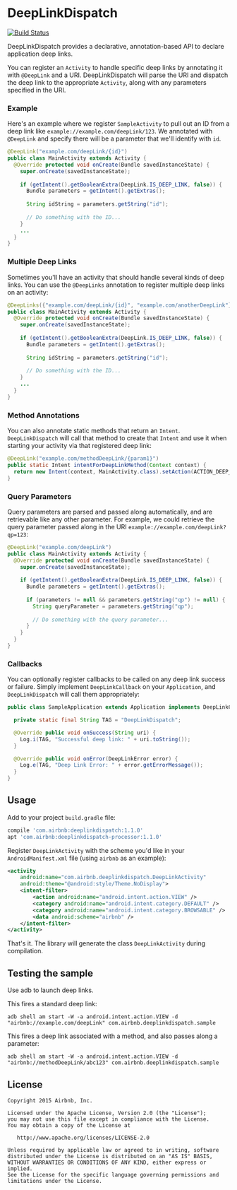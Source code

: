 # DeepLinkDispatch

[![Build Status](https://travis-ci.org/airbnb/DeepLinkDispatch.svg)](https://travis-ci.org/airbnb/DeepLinkDispatch)

DeepLinkDispatch provides a declarative, annotation-based API to declare application deep links.

You can register an `Activity` to handle specific deep links by annotating it with `@DeepLink` and a URI.
DeepLinkDispatch will parse the URI and dispatch the deep link to the appropriate `Activity`, along
with any parameters specified in the URI.

### Example

Here's an example where we register `SampleActivity` to pull out an ID from a deep link like
`example://example.com/deepLink/123`. We annotated with `@DeepLink` and specify there will be a
parameter that we'll identify with `id`.

```java
@DeepLink("example.com/deepLink/{id}")
public class MainActivity extends Activity {
  @Override protected void onCreate(Bundle savedInstanceState) {
    super.onCreate(savedInstanceState);
  
    if (getIntent().getBooleanExtra(DeepLink.IS_DEEP_LINK, false)) {
      Bundle parameters = getIntent().getExtras();
    
      String idString = parameters.getString("id");
    
      // Do something with the ID...
    }
    ...
  }
}
```

### Multiple Deep Links

Sometimes you'll have an activity that should handle several kinds of deep links. You can use the
`@DeepLinks` annotation to register multiple deep links on an activity:

```java
@DeepLinks({"example.com/deepLink/{id}", "example.com/anotherDeepLink"})
public class MainActivity extends Activity {
  @Override protected void onCreate(Bundle savedInstanceState) {
    super.onCreate(savedInstanceState);
  
    if (getIntent().getBooleanExtra(DeepLink.IS_DEEP_LINK, false)) {
      Bundle parameters = getIntent().getExtras();
    
      String idString = parameters.getString("id");
    
      // Do something with the ID...
    }
    ...
  }
}
```

### Method Annotations

You can also annotate static methods that return an `Intent`. `DeepLinkDispatch` will call that
method to create that `Intent` and use it when starting your activity via that registered deep link:

```java
@DeepLink("example.com/methodDeepLink/{param1}")
public static Intent intentForDeepLinkMethod(Context context) {
  return new Intent(context, MainActivity.class).setAction(ACTION_DEEP_LINK_METHOD);
}
```

### Query Parameters

Query parameters are parsed and passed along automatically, and are retrievable like any
other parameter. For example, we could retrieve the query parameter passed along in the URI
`example://example.com/deepLink?qp=123`:

```java
@DeepLink("example.com/deepLink")
public class MainActivity extends Activity {
  @Override protected void onCreate(Bundle savedInstanceState) {
    super.onCreate(savedInstanceState);
  
    if (getIntent().getBooleanExtra(DeepLink.IS_DEEP_LINK, false)) {
      Bundle parameters = getIntent().getExtras();
    
      if (parameters != null && parameters.getString("qp") != null) {
        String queryParameter = parameters.getString("qp");
        
        // Do something with the query parameter...
      }
    }
  }
}
```

### Callbacks

You can optionally register callbacks to be called on any deep link success or failure. Simply
implement `DeepLinkCallback` on your `Application`, and `DeepLinkDispatch` will call them
appropriately:

```java
public class SampleApplication extends Application implements DeepLinkCallback {

  private static final String TAG = "DeepLinkDispatch";

  @Override public void onSuccess(String uri) {
    Log.i(TAG, "Successful deep link: " + uri.toString());
  }

  @Override public void onError(DeepLinkError error) {
    Log.e(TAG, "Deep Link Error: " + error.getErrorMessage());
  }
}
```

## Usage

Add to your project `build.gradle` file:

```groovy
compile 'com.airbnb:deeplinkdispatch:1.1.0'
apt 'com.airbnb:deeplinkdispatch-processor:1.1.0'
```

Register `DeepLinkActivity` with the scheme you'd like in your `AndroidManifest.xml` file (using
`airbnb` as an example):

```xml
<activity
    android:name="com.airbnb.deeplinkdispatch.DeepLinkActivity"
    android:theme="@android:style/Theme.NoDisplay">
    <intent-filter>
        <action android:name="android.intent.action.VIEW" />
        <category android:name="android.intent.category.DEFAULT" />
        <category android:name="android.intent.category.BROWSABLE" />
        <data android:scheme="airbnb" />
    </intent-filter>
</activity>
```

That's it. The library will generate the class `DeepLinkActivity` during compilation.

## Testing the sample

Use adb to launch deep links.

This fires a standard deep link:

`adb shell am start -W -a android.intent.action.VIEW -d "airbnb://example.com/deepLink" com.airbnb.deeplinkdispatch.sample`

This fires a deep link associated with a method, and also passes along a parameter:

`adb shell am start -W -a android.intent.action.VIEW -d "airbnb://methodDeepLink/abc123" com.airbnb.deeplinkdispatch.sample`

## License

```
Copyright 2015 Airbnb, Inc.

Licensed under the Apache License, Version 2.0 (the "License");
you may not use this file except in compliance with the License.
You may obtain a copy of the License at

   http://www.apache.org/licenses/LICENSE-2.0

Unless required by applicable law or agreed to in writing, software
distributed under the License is distributed on an "AS IS" BASIS,
WITHOUT WARRANTIES OR CONDITIONS OF ANY KIND, either express or implied.
See the License for the specific language governing permissions and
limitations under the License.
```
